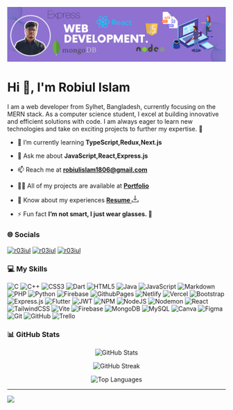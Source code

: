 ![Banner](/Banner.png)

# Hi 👋, I'm Robiul Islam
I am a web developer from Sylhet, Bangladesh, currently focusing on the MERN stack. As a computer science student, I excel at building innovative and efficient solutions with code. I am always eager to learn new technologies and take on exciting projects to further my expertise. 🚀


- 🌱 I’m currently learning **TypeScript,Redux,Next.js**

- 💬 Ask me about **JavaScript,React,Express.js**

- 📫 Reach me at **robiulislam1806@gmail.com**

- 👨‍💻 All of my projects are available at **[Portfolio](https://r03iul.netlify.app/)**

- 📄 Know about my experiences **[ Resume <img src="icon.png" width="16" height="16" alt="Download Icon">](https://drive.google.com/u/1/uc?id=1QOaoykmwPiSfsqjQeQU7DPNvwAeoMAQw&export=download)**

- ⚡ Fun fact **I’m not smart, I just wear glasses. 🧐**
### 🌐 Socials

<p align="left">

<a href="https://linkedin.com/in/r03iul" target="blank"><img align="center" src="https://raw.githubusercontent.com/rahuldkjain/github-profile-readme-generator/master/src/images/icons/Social/linked-in-alt.svg" alt="r03iul" height="20" width="40" /></a>
<a href="https://fb.com/r03iul" target="blank"><img align="center" src="https://raw.githubusercontent.com/rahuldkjain/github-profile-readme-generator/master/src/images/icons/Social/facebook.svg" alt="r03iul" height="20" width="40" /></a>
<a href="https://twitter.com/r03iul" target="blank"><img align="center" src="https://raw.githubusercontent.com/rahuldkjain/github-profile-readme-generator/master/src/images/icons/Social/twitter.svg" alt="r03iul" height="20" width="40" /></a>
</p>


### 💻 My Skills

![C](https://img.shields.io/badge/c-%2300599C.svg?style=for-the-badge&logo=c&logoColor=white) ![C++](https://img.shields.io/badge/c++-%2300599C.svg?style=for-the-badge&logo=c%2B%2B&logoColor=white) ![CSS3](https://img.shields.io/badge/css3-%231572B6.svg?style=for-the-badge&logo=css3&logoColor=white) ![Dart](https://img.shields.io/badge/dart-%230175C2.svg?style=for-the-badge&logo=dart&logoColor=white) ![HTML5](https://img.shields.io/badge/html5-%23E34F26.svg?style=for-the-badge&logo=html5&logoColor=white) ![Java](https://img.shields.io/badge/java-%23ED8B00.svg?style=for-the-badge&logo=openjdk&logoColor=white) ![JavaScript](https://img.shields.io/badge/javascript-%23323330.svg?style=for-the-badge&logo=javascript&logoColor=%23F7DF1E) ![Markdown](https://img.shields.io/badge/markdown-%23000000.svg?style=for-the-badge&logo=markdown&logoColor=white) ![PHP](https://img.shields.io/badge/php-%23777BB4.svg?style=for-the-badge&logo=php&logoColor=white) ![Python](https://img.shields.io/badge/python-3670A0?style=for-the-badge&logo=python&logoColor=ffdd54) ![Firebase](https://img.shields.io/badge/firebase-%23039BE5.svg?style=for-the-badge&logo=firebase) ![GithubPages](https://img.shields.io/badge/github%20pages-121013?style=for-the-badge&logo=github&logoColor=white) ![Netlify](https://img.shields.io/badge/netlify-%23000000.svg?style=for-the-badge&logo=netlify&logoColor=#00C7B7) ![Vercel](https://img.shields.io/badge/vercel-%23000000.svg?style=for-the-badge&logo=vercel&logoColor=white) ![Bootstrap](https://img.shields.io/badge/bootstrap-%238511FA.svg?style=for-the-badge&logo=bootstrap&logoColor=white) ![Express.js](https://img.shields.io/badge/express.js-%23404d59.svg?style=for-the-badge&logo=express&logoColor=%2361DAFB) ![Flutter](https://img.shields.io/badge/Flutter-%2302569B.svg?style=for-the-badge&logo=Flutter&logoColor=white) ![JWT](https://img.shields.io/badge/JWT-black?style=for-the-badge&logo=JSON%20web%20tokens) ![NPM](https://img.shields.io/badge/NPM-%23CB3837.svg?style=for-the-badge&logo=npm&logoColor=white) ![NodeJS](https://img.shields.io/badge/node.js-6DA55F?style=for-the-badge&logo=node.js&logoColor=white) ![Nodemon](https://img.shields.io/badge/NODEMON-%23323330.svg?style=for-the-badge&logo=nodemon&logoColor=%BBDEAD) ![React](https://img.shields.io/badge/react-%2320232a.svg?style=for-the-badge&logo=react&logoColor=%2361DAFB) ![TailwindCSS](https://img.shields.io/badge/tailwindcss-%2338B2AC.svg?style=for-the-badge&logo=tailwind-css&logoColor=white) ![Vite](https://img.shields.io/badge/vite-%23646CFF.svg?style=for-the-badge&logo=vite&logoColor=white) ![Firebase](https://img.shields.io/badge/firebase-a08021?style=for-the-badge&logo=firebase&logoColor=ffcd34) ![MongoDB](https://img.shields.io/badge/MongoDB-%234ea94b.svg?style=for-the-badge&logo=mongodb&logoColor=white) ![MySQL](https://img.shields.io/badge/mysql-4479A1.svg?style=for-the-badge&logo=mysql&logoColor=white) ![Canva](https://img.shields.io/badge/Canva-%2300C4CC.svg?style=for-the-badge&logo=Canva&logoColor=white) ![Figma](https://img.shields.io/badge/figma-%23F24E1E.svg?style=for-the-badge&logo=figma&logoColor=white) ![Git](https://img.shields.io/badge/git-%23F05033.svg?style=for-the-badge&logo=git&logoColor=white) ![GitHub](https://img.shields.io/badge/github-%23121011.svg?style=for-the-badge&logo=github&logoColor=white) ![Trello](https://img.shields.io/badge/Trello-%23026AA7.svg?style=for-the-badge&logo=Trello&logoColor=white)

### 📊 GitHub Stats

<div align="center">

![GitHub Stats](https://github-readme-stats.vercel.app/api?username=r03iuL&theme=onedark&hide_border=false&include_all_commits=false&count_private=false)<br/>

![GitHub Streak](https://github-readme-streak-stats.herokuapp.com/?user=r03iuL&theme=onedark&hide_border=false)<br/>

![Top Languages](https://github-readme-stats.vercel.app/api/top-langs/?username=r03iuL&theme=onedark&hide_border=false&include_all_commits=false&count_private=false&layout=compact)

</div>

<!-- ### 🔝 Top Contributed Repo

<div align="center">

![Top Contributed Repo](https://github-contributor-stats.vercel.app/api?username=r03iuL&limit=5&theme=onedark&combine_all_yearly_contributions=true)

</div> -->


---
[![](https://visitcount.itsvg.in/api?id=r03iuL&icon=3&color=0)](https://visitcount.itsvg.in)
